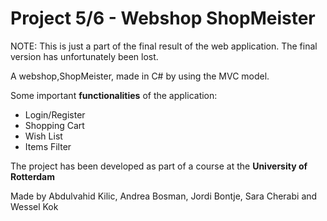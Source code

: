 # Project 5/6 - Webshop ShopMeister

NOTE: This is just a part of the final result of the web  application. The final version has unfortunately been lost.

A webshop,ShopMeister, made in C# by using the MVC model.

Some important **functionalities** of the application:

- Login/Register
- Shopping Cart
- Wish List
- Items Filter

The project has been developed as part of a course at the **University of Rotterdam**

Made by Abdulvahid Kilic, Andrea Bosman, Jordi Bontje, Sara Cherabi and Wessel Kok
